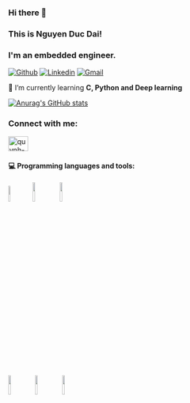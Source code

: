 ### Hi there 👋 
### This is Nguyen Duc Dai!
### I'm an embedded engineer.

[![Github](https://img.shields.io/badge/-Github-000?style=flat&logo=Github&logoColor=white)](httpshttps://github.com/robbinhust)
[![Linkedin](https://img.shields.io/badge/-LinkedIn-blue?style=flat&logo=Linkedin&logoColor=white)](https://www.linkedin.com/in/robinhust/)
[![Gmail](https://img.shields.io/badge/-Gmail-c14438?style=flat&logo=Gmail&logoColor=white)](mailto:ducdai.hust@gmail.com)

🌱 I’m currently learning **C, Python and Deep learning**



[![Anurag's GitHub stats](https://github-readme-stats.vercel.app/api?username=robbinhust&show_icons=true&theme=dracula&count_private=true)](https://github.com/anuraghazra/github-readme-stats)

<h3 align="left">Connect with me:</h3>
<p align="left">
<a href="https://linkedin.com/in/robinhust" target="blank"><img align="center" src="https://raw.githubusercontent.com/rahuldkjain/github-profile-readme-generator/master/src/images/icons/Social/linked-in-alt.svg" alt="quynh-giang-nguyen-265a11194" height="30" width="40" /></a>
</p>

#### :computer: Programming languages and tools: 
<p>
<code><img width="9%" src="https://cdn.worldvectorlogo.com/logos/c-1.svg"></code>
<code><img width="10%" src="https://cdn.worldvectorlogo.com/logos/python-5.svg"></code>
<code><img width="10%" src="https://cdn.worldvectorlogo.com/logos/nodejs-1.svg"></code>
<br />
<code><img width="10%" src="https://cdn.worldvectorlogo.com/logos/st-microelectronics-1.svg"></code>
<code><img width="10%" src="https://cdn.worldvectorlogo.com/logos/espressif-systems.svg"></code>
<code><img width="10%" src="https://cdn.worldvectorlogo.com/logos/sqlite.svg"></code>

</p>

